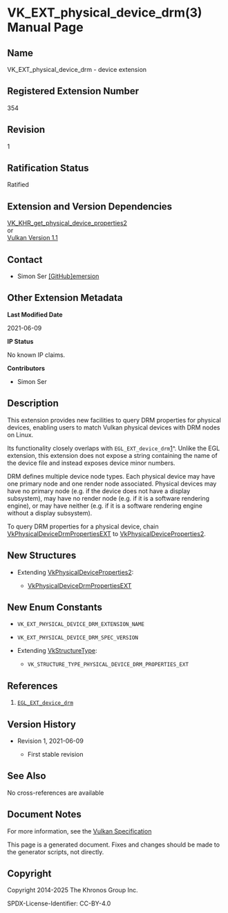 # VK\_EXT\_physical\_device\_drm(3) Manual Page

## Name

VK\_EXT\_physical\_device\_drm - device extension



## [](#_registered_extension_number)Registered Extension Number

354

## [](#_revision)Revision

1

## [](#_ratification_status)Ratification Status

Ratified

## [](#_extension_and_version_dependencies)Extension and Version Dependencies

[VK\_KHR\_get\_physical\_device\_properties2](https://registry.khronos.org/vulkan/specs/latest/man/html/VK_KHR_get_physical_device_properties2.html)  
or  
[Vulkan Version 1.1](#versions-1.1)

## [](#_contact)Contact

- Simon Ser [\[GitHub\]emersion](https://github.com/KhronosGroup/Vulkan-Docs/issues/new?body=%5BVK_EXT_physical_device_drm%5D%20%40emersion%0A%2AHere%20describe%20the%20issue%20or%20question%20you%20have%20about%20the%20VK_EXT_physical_device_drm%20extension%2A)

## [](#_other_extension_metadata)Other Extension Metadata

**Last Modified Date**

2021-06-09

**IP Status**

No known IP claims.

**Contributors**

- Simon Ser

## [](#_description)Description

This extension provides new facilities to query DRM properties for physical devices, enabling users to match Vulkan physical devices with DRM nodes on Linux.

Its functionality closely overlaps with `EGL_EXT_device_drm`[1](https://registry.khronos.org/vulkan/specs/latest/html/vkspec.html#VK_EXT_physical_device_drm-fn1)^. Unlike the EGL extension, this extension does not expose a string containing the name of the device file and instead exposes device minor numbers.

DRM defines multiple device node types. Each physical device may have one primary node and one render node associated. Physical devices may have no primary node (e.g. if the device does not have a display subsystem), may have no render node (e.g. if it is a software rendering engine), or may have neither (e.g. if it is a software rendering engine without a display subsystem).

To query DRM properties for a physical device, chain [VkPhysicalDeviceDrmPropertiesEXT](https://registry.khronos.org/vulkan/specs/latest/man/html/VkPhysicalDeviceDrmPropertiesEXT.html) to [VkPhysicalDeviceProperties2](https://registry.khronos.org/vulkan/specs/latest/man/html/VkPhysicalDeviceProperties2.html).

## [](#_new_structures)New Structures

- Extending [VkPhysicalDeviceProperties2](https://registry.khronos.org/vulkan/specs/latest/man/html/VkPhysicalDeviceProperties2.html):
  
  - [VkPhysicalDeviceDrmPropertiesEXT](https://registry.khronos.org/vulkan/specs/latest/man/html/VkPhysicalDeviceDrmPropertiesEXT.html)

## [](#_new_enum_constants)New Enum Constants

- `VK_EXT_PHYSICAL_DEVICE_DRM_EXTENSION_NAME`
- `VK_EXT_PHYSICAL_DEVICE_DRM_SPEC_VERSION`
- Extending [VkStructureType](https://registry.khronos.org/vulkan/specs/latest/man/html/VkStructureType.html):
  
  - `VK_STRUCTURE_TYPE_PHYSICAL_DEVICE_DRM_PROPERTIES_EXT`

## [](#_references)References

1. []()[`EGL_EXT_device_drm`](https://registry.khronos.org/EGL/extensions/EXT/EGL_EXT_device_drm.txt)

## [](#_version_history)Version History

- Revision 1, 2021-06-09
  
  - First stable revision

## [](#_see_also)See Also

No cross-references are available

## [](#_document_notes)Document Notes

For more information, see the [Vulkan Specification](https://registry.khronos.org/vulkan/specs/latest/html/vkspec.html#VK_EXT_physical_device_drm)

This page is a generated document. Fixes and changes should be made to the generator scripts, not directly.

## [](#_copyright)Copyright

Copyright 2014-2025 The Khronos Group Inc.

SPDX-License-Identifier: CC-BY-4.0